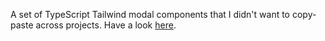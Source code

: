 A set of TypeScript Tailwind modal components that I didn't want to copy-paste across projects. Have a look [here](https://gla23.github.io/content-modal/).
